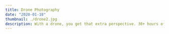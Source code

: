 ```yaml
---
title: Drone Photography
date: "2020-01-18"
thumbnail: ./drone2.jpg
description: With a drone, you get that extra perspective. 30+ hours of flight time recorded so far
---
```


#### 


